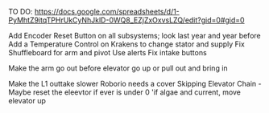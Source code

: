 TO DO:
https://docs.google.com/spreadsheets/d/1-PyMhtZ9itqTPHrUkCyNhJklD-0WQ8_EZjZxOxvsLZQ/edit?gid=0#gid=0


Add Encoder Reset Button on all subsystems; look last year and year before
Add a Temperature Control on Krakens to change stator and supply
Fix Shuffleboard for arm and pivot
Use alerts
Fix intake buttons


Make the arm go out before elevator go up or pull out and bring in

Make the L1 outtake slower
Roborio needs a cover
Skipping Elevator Chain - Maybe reset the eleevtor if ever is under 0
'if algae and current, move elevator up